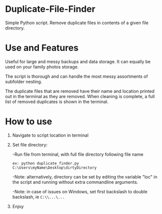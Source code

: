 # Duplicate-File-Finder
Simple Python script. Remove duplicate files in contents of a given file directory.

# Use and Features
Useful for large and messy backups and data storage. It can equally be used on your family photos storage.

The script is thorough and can handle the most messy assortments of subfolder nesting.

The duplicate files that are removed have their name and location printed out in the terminal as they are removed. When cleaning is complete, a full list of removed duplicates is shown in the terminal.

# How to use
1. Navigate to script location in terminal
2. Set file directory:

     -Run file from terminal, with full file directory following file name

     `ex: python duplicate_finder.py C:\Users\myName\Desktop\dirtyDirectory`

     -Note: alternatively, directory can be set by editing the variable "loc" in the script and running without extra commandline arguments.

     -Note: in case of issues on Windows, set first backslash to double backslash, ie `C:\\...\...`
 
3. Enjoy
